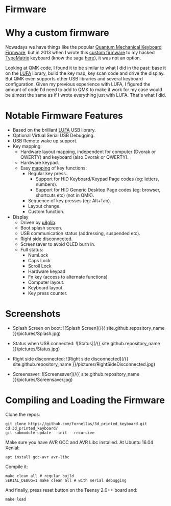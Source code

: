 # Firmware

# Why a custom firmware

Nowadays we have things like the popular [Quantum Mechanical Keyboard Firmware](https://github.com/qmk/qmk_firmware), but in 2013 when I wrote this [custom firmware](https://github.com/fornellas/TypeMatrix2030) to my hacked [TypeMatrix](typematrix.com) keyboard (know the saga [here](history.html)), it was not an option.

Looking at QMK code, I found it to be similar to what I did in the past: base it on the [LUFA](http://www.fourwalledcubicle.com/LUFA.php) library, build the key map, key scan code and drive the display. But QMK even supports other USB libraries and several keyboard configuration. Given my previous experience with LUFA, I figured the amount of code I'd need to add to QMK to make it work for my case would be almost the same as if I wrote everything just with LUFA. That's what I did.

# Notable Firmware Features

- Based on the brilliant [LUFA](http://www.fourwalledcubicle.com/LUFA.php) USB library.
- Optional Virtual Serial USB Debugging.
- USB Remote wake up support.
- Key mapping:
  - Hardware layout mapping, independent for computer (Dvorak or QWERTY) and keyboard (also Dvorak or QWERTY).
  - Hardware keypad.
  - Easy [mapping](https://github.com/fornellas/3d_printed_keyboard/blob/master/Keymap.c#L63) of key functions:
    - Regular key press.
      - Support for HID Keyboard/Keypad Page codes (eg: letters, numbers).
      - Support for HID Generic Desktop Page codes (eg: browser, shortcuts etc) (not in QMK).
    - Sequence of key presses (eg: Alt+Tab).
    - Layout change.
    - Custom function.
- Display
  - Driven by [u8glib](https://github.com/olikraus/u8glib).
  - Boot splash screen.
  - USB communication status (addressing, suspended etc).
  - Right side disconnected.
  - Screensaver to avoid OLED burn in.
  - Full status:
    - NumLock
    - Caps Lock
    - Scroll Lock
    - Hardware keypad
    - Fn key (access to alternate functions)
    - Computer layout.
    - Keyboard layout.
    - Key press counter.

# Screenshots

- Splash Screen on boot:
![Splash Screen](/{{ site.github.repository_name }}/pictures/Splash.jpg)

- Status when USB connected:
![Status](/{{ site.github.repository_name }}/pictures/Status.jpg)

- Right side disconnected:
![Right side disconnected](/{{ site.github.repository_name }}/pictures/RightSideDisconnected.jpg)

- Screensaver:
![Screensaver](/{{ site.github.repository_name }}/pictures/Screensaver.jpg)

# Compiling and Loading the Firmware

Clone the repos:

```
git clone https://github.com/fornellas/3d_printed_keyboard.git
cd 3d_printed_keyboard/
git submodule update --init --recursive
```

Make sure you have AVR GCC and AVR Libc installed. At Ubuntu 16.04 Xenial:

```
apt install gcc-avr avr-libc
```

Compile it:

```
make clean all # regular build
SERIAL_DEBUG=1 make clean all # with serial debugging
```

And finally, press reset button on the Teensy 2.0++ board and:

```
make load
```
